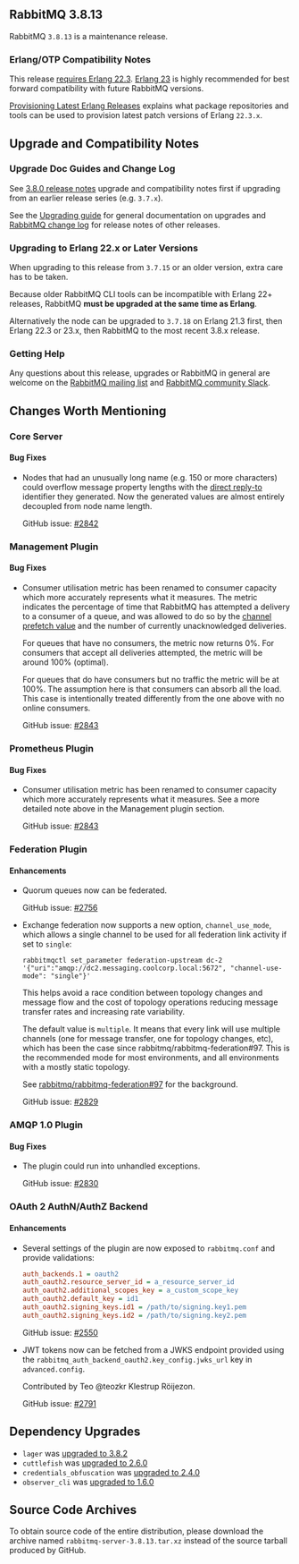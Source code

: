 ## RabbitMQ 3.8.13

RabbitMQ `3.8.13` is a maintenance release.

### Erlang/OTP Compatibility Notes

This release [requires Erlang 22.3](https://www.rabbitmq.com/which-erlang.html).
[Erlang 23](http://blog.erlang.org/OTP-23-Highlights/) is highly recommended
for best forward compatibility with future RabbitMQ versions.

[Provisioning Latest Erlang Releases](https://www.rabbitmq.com/which-erlang.html#erlang-repositories) explains
what package repositories and tools can be used to provision latest patch versions of Erlang `22.3.x`.


## Upgrade and Compatibility Notes

### Upgrade Doc Guides and Change Log

See [3.8.0 release notes](https://github.com/rabbitmq/rabbitmq-server/releases/tag/v3.8.0) upgrade and
compatibility notes first if upgrading from an earlier release series (e.g. `3.7.x`).

See the [Upgrading guide](https://www.rabbitmq.com/upgrade.html) for general documentation on upgrades and
[RabbitMQ change log](https://www.rabbitmq.com/changelog.html) for release notes of other releases.

### Upgrading to Erlang 22.x or Later Versions

When upgrading to this release from `3.7.15` or an older version, extra care has to be taken.

Because older RabbitMQ CLI tools can be incompatible with Erlang 22+ releases,
RabbitMQ **must be upgraded at the same time as Erlang**.

Alternatively the node can be upgraded to `3.7.18` on Erlang 21.3 first,
then Erlang 22.3 or 23.x, then RabbitMQ to the most recent 3.8.x release.

### Getting Help

Any questions about this release, upgrades or RabbitMQ in general are welcome on the [RabbitMQ mailing list](https://groups.google.com/forum/#!forum/rabbitmq-users)
and [RabbitMQ community Slack](https://rabbitmq-slack.herokuapp.com/).


## Changes Worth Mentioning

### Core Server

#### Bug Fixes

 * Nodes that had an unusually long name (e.g. 150 or more characters) could overflow
   message property lengths with the [direct reply-to](https://www.rabbitmq.com/direct-reply-to.html) identifier they generated.
   Now the generated values are almost entirely decoupled from node name length.

   GitHub issue: [#2842](https://github.com/rabbitmq/rabbitmq-server/pull/2842)


### Management Plugin

#### Bug Fixes

 * Consumer utilisation metric has been renamed to consumer capacity which more accurately represents
   what it measures. The metric indicates the percentage of time that RabbitMQ has attempted a delivery
   to a consumer of a queue, and was allowed to do so by the [channel prefetch value](https://www.rabbitmq.com/confirms.html#channel-qos-prefetch) and
   the number of currently unacknowledged deliveries.

   For queues that have no consumers, the metric now returns 0%. For consumers that accept all deliveries
   attempted, the metric will be around 100% (optimal).

   For queues that do have consumers but no traffic the metric will be at 100%. The assumption here is that consumers
   can absorb all the load. This case is intentionally treated differently from the one above with no online consumers.

   GitHub issue: [#2843](https://github.com/rabbitmq/rabbitmq-server/pull/2843)


### Prometheus Plugin

#### Bug Fixes

 * Consumer utilisation metric has been renamed to consumer capacity which more accurately represents
   what it measures. See a more detailed note above in the Management plugin section.

   GitHub issue: [#2843](https://github.com/rabbitmq/rabbitmq-server/pull/2843)


### Federation Plugin

#### Enhancements

 * Quorum queues now can be federated.

   GitHub issue: [#2756](https://github.com/rabbitmq/rabbitmq-server/issues/2756)

 * Exchange federation now supports a new option, `channel_use_mode`, which allows a single
   channel to be used for all federation link activity if set to `single`:

   ``` shell
   rabbitmqctl set_parameter federation-upstream dc-2 '{"uri":"amqp://dc2.messaging.coolcorp.local:5672", "channel-use-mode": "single"}'
   ```

   This helps avoid a race condition between topology changes and message flow
   and the cost of topology operations reducing message transfer rates and increasing
   rate variability.

   The default value is `multiple`. It means that every link will use multiple channels (one for message transfer,
   one for topology changes, etc), which has been the case since rabbitmq/rabbitmq-federation#97.
   This is the recommended mode for most environments, and all environments with a mostly static topology.

   See [rabbitmq/rabbitmq-federation#97](https://github.com/rabbitmq/rabbitmq-federation/pull/97) for the background.

   GitHub issue: [#2829](https://github.com/rabbitmq/rabbitmq-server/pull/2829)


### AMQP 1.0 Plugin

#### Bug Fixes

 * The plugin could run into unhandled exceptions.

   GitHub issue: [#2830](https://github.com/rabbitmq/rabbitmq-server/pull/2830)


### OAuth 2 AuthN/AuthZ Backend

#### Enhancements

 * Several settings of the plugin are now exposed to `rabbitmq.conf` and provide validations:

   ``` ini
   auth_backends.1 = oauth2
   auth_oauth2.resource_server_id = a_resource_server_id
   auth_oauth2.additional_scopes_key = a_custom_scope_key
   auth_oauth2.default_key = id1
   auth_oauth2.signing_keys.id1 = /path/to/signing.key1.pem
   auth_oauth2.signing_keys.id2 = /path/to/signing.key2.pem
   ```

   GitHub issue: [#2550](https://github.com/rabbitmq/rabbitmq-server/issues/2550)

 * JWT tokens now can be fetched from a JWKS endpoint provided using the `rabbitmq_auth_backend_oauth2.key_config.jwks_url`
   key in `advanced.config`.

   Contributed by Teo @teozkr Klestrup Röijezon.

   GitHub issue: [#2791](https://github.com/rabbitmq/rabbitmq-server/pull/2791)


## Dependency Upgrades

 * `lager` was [upgraded to 3.8.2](https://github.com/erlang-lager/lager/compare/3.8.0..3.8.2)
 * `cuttlefish` was [upgraded to 2.6.0](https://github.com/kyorai/cuttlefish/compare/v2.4.0..v2.6.0)
 * `credentials_obfuscation` was [upgraded to 2.4.0](https://github.com/rabbitmq/credentials-obfuscation/blob/master/ChangeLog.md#changes-between-230-and-240-february-18-2021)
 * `observer_cli` was [upgraded to 1.6.0](https://github.com/zhongwencool/observer_cli/compare/1.5.4..v1.6.0)


## Source Code Archives

To obtain source code of the entire distribution, please download the archive named `rabbitmq-server-3.8.13.tar.xz`
instead of the source tarball produced by GitHub.

